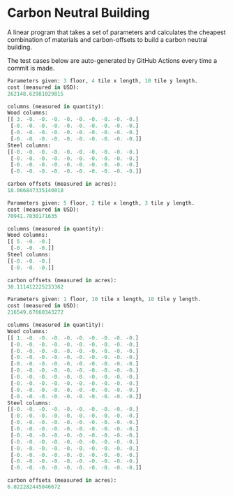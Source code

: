 # Carbon Neutral Building
A linear program that takes a set of parameters and calculates the cheapest combination of materials and carbon-offsets to build a carbon neutral building.

The test cases below are auto-generated by GitHub Actions every time a commit is made.
<!-- TEST CASE 1 -->
```python
Parameters given: 3 floor, 4 tile x length, 10 tile y length.
cost (measured in USD):
262148.62981029815

columns (measured in quantity):
Wood columns:
[[ 3. -0. -0. -0. -0. -0. -0. -0. -0. -0.]
 [-0. -0. -0. -0. -0. -0. -0. -0. -0. -0.]
 [-0. -0. -0. -0. -0. -0. -0. -0. -0. -0.]
 [-0. -0. -0. -0. -0. -0. -0. -0. -0. -0.]]
Steel columns:
[[-0. -0. -0. -0. -0. -0. -0. -0. -0. -0.]
 [-0. -0. -0. -0. -0. -0. -0. -0. -0. -0.]
 [-0. -0. -0. -0. -0. -0. -0. -0. -0. -0.]
 [-0. -0. -0. -0. -0. -0. -0. -0. -0. -0.]]

carbon offsets (measured in acres):
18.066847335140018
```
<!-- END TEST CASE -->

<!-- TEST CASE 2 -->
```python
Parameters given: 5 floor, 2 tile x length, 3 tile y length.
cost (measured in USD):
70941.7830171635

columns (measured in quantity):
Wood columns:
[[ 5. -0. -0.]
 [-0. -0. -0.]]
Steel columns:
[[-0. -0. -0.]
 [-0. -0. -0.]]

carbon offsets (measured in acres):
30.111412225233362
```
<!-- END TEST CASE -->

<!-- TEST CASE 3 -->
```python
Parameters given: 1 floor, 10 tile x length, 10 tile y length.
cost (measured in USD):
216549.67660343272

columns (measured in quantity):
Wood columns:
[[ 1. -0. -0. -0. -0. -0. -0. -0. -0. -0.]
 [-0. -0. -0. -0. -0. -0. -0. -0. -0. -0.]
 [-0. -0. -0. -0. -0. -0. -0. -0. -0. -0.]
 [-0. -0. -0. -0. -0. -0. -0. -0. -0. -0.]
 [-0. -0. -0. -0. -0. -0. -0. -0. -0. -0.]
 [-0. -0. -0. -0. -0. -0. -0. -0. -0. -0.]
 [-0. -0. -0. -0. -0. -0. -0. -0. -0. -0.]
 [-0. -0. -0. -0. -0. -0. -0. -0. -0. -0.]
 [-0. -0. -0. -0. -0. -0. -0. -0. -0. -0.]
 [-0. -0. -0. -0. -0. -0. -0. -0. -0. -0.]]
Steel columns:
[[-0. -0. -0. -0. -0. -0. -0. -0. -0. -0.]
 [-0. -0. -0. -0. -0. -0. -0. -0. -0. -0.]
 [-0. -0. -0. -0. -0. -0. -0. -0. -0. -0.]
 [-0. -0. -0. -0. -0. -0. -0. -0. -0. -0.]
 [-0. -0. -0. -0. -0. -0. -0. -0. -0. -0.]
 [-0. -0. -0. -0. -0. -0. -0. -0. -0. -0.]
 [-0. -0. -0. -0. -0. -0. -0. -0. -0. -0.]
 [-0. -0. -0. -0. -0. -0. -0. -0. -0. -0.]
 [-0. -0. -0. -0. -0. -0. -0. -0. -0. -0.]
 [-0. -0. -0. -0. -0. -0. -0. -0. -0. -0.]]

carbon offsets (measured in acres):
6.022282445046672
```
<!-- END TEST CASE -->